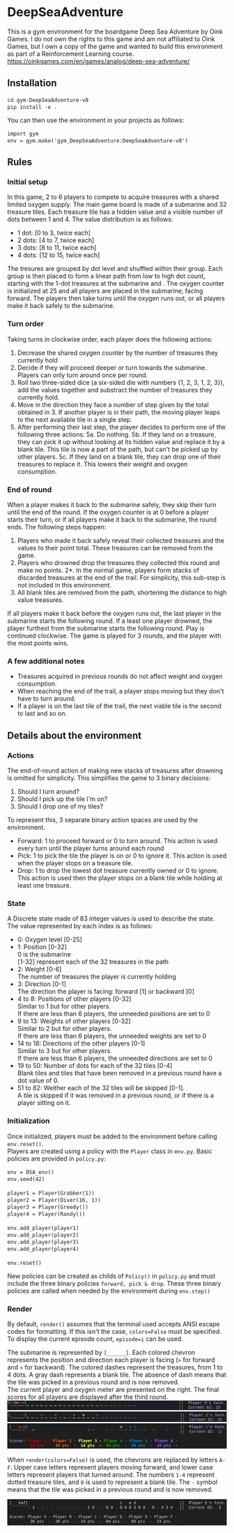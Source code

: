 # DeepSeaAdventure

This is a gym environment for the boardgame Deep Sea Adventure by Oink Games. I do not own the rights to this game and am not affiliated to Oink Games, but I own a copy of the game and wanted to build this environment as part of a Reinforcement Learning course. <br>
https://oinkgames.com/en/games/analog/deep-sea-adventure/

## Installation
```
cd gym-DeepSeaAdventure-v0
pip install -e .
```

You can then use the environment in your projects as follows:
```
import gym
env = gym.make('gym_DeepSeaAdventure:DeepSeaAdventure-v0')
```

## Rules
### Initial setup
In this game, 2 to 6 players to compete to acquire treasures with a shared limited oxygen supply. The main game board is made of a submarine and 32 treasure tiles. Each treasure tile has a hidden value and a visible number of dots between 1 and 4.
The value distribution is as follows:
  - 1 dot: [0 to 3, twice each]
  - 2 dots: [4 to 7, twice each]
  - 3 dots: [8 to 11, twice each]
  - 4 dots: [12 to 15, twice each]
  
The tresures are grouped by dot level and shuffled within their group. Each group is then placed to form a linear path from 
low to high dot count, starting with the 1-dot treasures at the submarine and .
The oxygen counter is initialized at 25 and all players are placed in the submarine, facing forward.
The players then take turns until the oxygen runs out, or all players make it back safely to the submarine.

### Turn order
Taking turns in clockwise order, each player does the following actions:
  1. Decrease the shared oxygen counter by the number of treasures they currently hold
  2. Decide if they will proceed deeper or turn towards the submarine. Players can only turn around once per round.
  3. Roll two three-sided dice (a six-sided die with numbers {1, 2, 3, 1, 2, 3}), add the values together and substract the number of treasures they currently hold.
  4. Move in the direction they face a number of step given by the total obtained in 3. If another player is in their path, the moving player leaps to the next available tile in a single step.
  5. After performing their last step, the player decides to perform one of the following three actions:
    5a. Do nothing.
    5b. If they land on a treasure, they can pick it up without looking at its hidden value and replace it by a blank tile. This tile is now a part of the path, but can't be picked up by other players.
    5c. If they land on a blank tile, they can drop one of their treasures to replace it. This lowers their weight and oxygen consumption.
 

### End of round
When a player makes it back to the submarine safely, they skip their turn until the end of the round. 
If the oxygen counter is at 0 before a player starts their turn, or if all players make it back to the submarine, the round ends.
The following steps happen:
  1. Players who made it back safely reveal their collected treasures and the values to their point total. These treasures can be removed from the game.
  2. Players who drowned drop the treasures they collected this round and make no points.
    2*. In the normal game, players form stacks of discarded treasures at the end of the trail. For simplicity, this sub-step is not included in this environment.
  3. All blank tiles are removed from the path, shortening the distance to high value treasures.

If all players make it back before the oxygen runs out, the last player in the submarine starts the following round.
If a least one player drowned, the player furthest from the submarine starts the following round. Play is continued clockwise. 
The game is played for 3 rounds, and the player with the most points wins.

### A few additional notes
- Treasures acquired in previous rounds do not affect weight and oxygen consumption.
- When reaching the end of the trail, a player stops moving but they don't have to turn around.
- If a player is on the last tile of the trail, the next viable tile is the second to last and so on.


## Details about the environment

### Actions
The end-of-round action of making new stacks of treasures after drowning is omitted for simplicity. This simplifies the game to 3 binary decisions:
  1. Should I turn around?
  2. Should I pick up the tile I'm on?
  3. Should I drop one of my tiles?

To represent this, 3 separate binary action spaces are used by the environment.

  - Forward: 1 to proceed forward or 0 to turn around. This action is used every turn until the player turns around each round
  - Pick: 1 to pick the tile the player is on or 0 to ignore it. This action is used when the player stops on a treasure tile.
  - Drop: 1 to drop the lowest dot treasure currently owned or 0 to ignore. This action is used then the player stops on a blank tile while holding at least one treasure.
  

### State
A Discrete state made of 83 integer values is used to describe the state. The value represented by each index is as follows:

  - 0: Oxygen level [0-25]
  - 1: Position [0-32]<br>
    0 is the submarine<br>
    [1-32] represent each of the 32 treasures in the path
  - 2: Weight [0-6]<br>
    The number of treasures the player is currently holding
  - 3: Direction [0-1]<br>
    The direction the player is facing: forward [1] or backward [0]
  - 4 to 8: Positions of other players [0-32]<br>
    Similar to 1 but for other players.<br>
    If there are less than 6 players, the unneeded positions are set to 0
  - 9 to 13: Weights of other players [0-32]<br>
    Similar to 2 but for other players.<br>
    If there are less than 6 players, the unneeded weights are set to 0
  - 14 to 18: Directions of the other players [0-1]<br>
    Similar to 3 but for other players.<br>
    If there are less than 6 players, the unneeded directions are set to 0
  - 19 to 50: Number of dots for each of the 32 tiles [0-4]<br>
    Blank tiles and tiles that have been removed in a previous round have a dot value of 0.
  - 51 to 82: Weither each of the 32 tiles will be skipped [0-1].<br>
    A tile is skipped if it was removed in a previous round, or if there is a player sitting on it.
    
    
### Initialization
Once initialized, players must be added to the environment before calling ```env.reset()```.<br>
Players are created using a policy with the ```Player``` class in ```env.py```. Basic policies are provided in ```policy.py```:

```
env = DSA_env()
env.seed(42)

player1 = Player(Grabber(1))
player2 = Player(Diver(16, 1))
player3 = Player(Greedy())
player4 = Player(Randy())

env.add_player(player1)
env.add_player(player2)
env.add_player(player3)
env.add_player(player4)

env.reset()
```

New policies can be created as childs of ```Policy()``` in ```policy.py``` and must include the three binary policies ```forward, pick & drop```.
These three binary policies are called when needed by the environment during ```env.step()```

### Render
By default, ```render()``` assumes that the terminal used accepts ANSI escape codes for formatting. If this isn't the case, ```colors=False``` must be specified. 
To display the current episode count, ```episode=i``` can be used.


The submarine is represented by ```[______]```. Each colored chevron represents the position and direction each player is facing (```>``` for forward and ```<``` for backward).
The colored dashes represent the treasures, from 1 to 4 dots. A gray dash represents a blank tile. The absence of dash means that the tile was picked in a previous round and is now removed.<br>
The current player and oxygen meter are presented on the right. The final scores for all players are displayed after the third round.<br>
![Initial game state for 6 players](imgs/init.png)
![Initial game state for 6 players](imgs/midround.png)
![Initial game state for 6 players](imgs/endgame.png)

When ```render(colors=False)``` is used, the chevrons are replaced by letters ```A-F```. Upper case letters represent players moving forward,
and lower case letters represent players that turned around. The numbers ```1-4``` represent dotted treasure tiles, and ```0``` is used to represent a blank tile.
The ```-``` symbol means that the tile was picked in a previous round and is now removed.

![Initial game state for 6 players](imgs/endgame_nocol.png)




  
